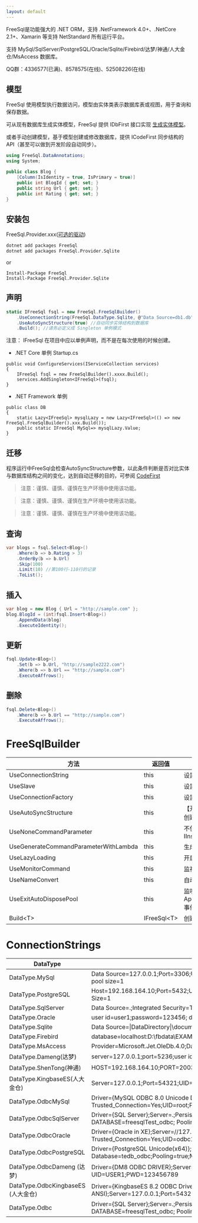 ```yaml
---
layout: default
---
```


FreeSql是功能强大的 .NET ORM，支持 .NetFramework 4.0+、.NetCore 2.1+、Xamarin 等支持 NetStandard 所有运行平台。

支持 MySql/SqlServer/PostgreSQL/Oracle/Sqlite/Firebird/达梦/神通/人大金仓/MsAccess 数据库。

QQ群：4336577(已满)、8578575(在线)、52508226(在线)

## 模型

FreeSql 使用模型执行数据访问，模型由实体类表示数据库表或视图，用于查询和保存数据。

可从现有数据库生成实体模型，FreeSql 提供 IDbFirst 接口实现 [生成实体模型](/db-first)。

或者手动创建模型，基于模型创建或修改数据库，提供 ICodeFirst 同步结构的 API（甚至可以做到开发阶段自动同步）。

```csharp
using FreeSql.DataAnnotations;
using System;

public class Blog {
    [Column(IsIdentity = true, IsPrimary = true)]
    public int BlogId { get; set; }
    public string Url { get; set; }
    public int Rating { get; set; }
}
```


## 安装包
FreeSql.Provider.xxx([可选的驱动](https://www.nuget.org/packages?q=FreeSql.Provider))
```bash
dotnet add packages FreeSql
dotnet add packages FreeSql.Provider.Sqlite
```
or
```
Install-Package FreeSql
Install-Package FreeSql.Provider.Sqlite
```
## 声明
```csharp
static IFreeSql fsql = new FreeSql.FreeSqlBuilder()
    .UseConnectionString(FreeSql.DataType.Sqlite, @"Data Source=db1.db")
    .UseAutoSyncStructure(true) //自动同步实体结构到数据库
    .Build(); //请务必定义成 Singleton 单例模式
```

注意： IFreeSql 在项目中应以单例声明，而不是在每次使用的时候创建。

- .NET Core 单例
Startup.cs
```
public void ConfigureServices(IServiceCollection services)
{
    IFreeSql fsql = new FreeSqlBuilder().xxxx.Build();
    services.AddSingleton<IFreeSql>(fsql);
}
```
- .NET Framework 单例
```
public class DB
{
    static Lazy<IFreeSql> mysqlLazy = new Lazy<IFreeSql>(() => new FreeSql.FreeSqlBuilder().xxx.Build());
    public static IFreeSql MySql=> mysqlLazy.Value;
}
```

## 迁移

程序运行中FreeSql会检查AutoSyncStructure参数，以此条件判断是否对比实体与数据库结构之间的变化，达到自动迁移的目的，可参阅 [CodeFirst](/code-first)

> 注意：谨慎、谨慎、谨慎在生产环境中使用该功能。

> 注意：谨慎、谨慎、谨慎在生产环境中使用该功能。

> 注意：谨慎、谨慎、谨慎在生产环境中使用该功能。

## 查询

```csharp
var blogs = fsql.Select<Blog>()
    .Where(b => b.Rating > 3)
    .OrderBy(b => b.Url)
    .Skip(100)
    .Limit(10) //第100行-110行的记录
    .ToList();
```

## 插入

```csharp
var blog = new Blog { Url = "http://sample.com" };
blog.BlogId = (int)fsql.Insert<Blog>()
    .AppendData(blog)
    .ExecuteIdentity();
```

## 更新

```csharp
fsql.Update<Blog>()
    .Set(b => b.Url, "http://sample2222.com")
    .Where(b => b.Url == "http://sample.com")
    .ExecuteAffrows();
```

## 删除

```csharp
fsql.Delete<Blog>()
    .Where(b => b.Url == "http://sample.com")
    .ExecuteAffrows();
```

# FreeSqlBuilder

| 方法 | 返回值 | 说明 |
| -- | -- | -- |
| UseConnectionString | this | 设置连接串 |
| UseSlave | this | 设置从数据库，支持多个 |
| UseConnectionFactory | this | 设置自定义数据库连接对象（放弃内置对象连接池技术） |
| UseAutoSyncStructure | this | 【开发环境必备】自动同步实体结构到数据库，程序运行中检查实体创建或修改表结构 |
| UseNoneCommandParameter | this | 不使用命令参数化执行，针对 Insert/Update，也可临时使用 IInsert/IUpdate.NoneParameter() |
| UseGenerateCommandParameterWithLambda | this | 生成命令参数化执行，针对 lambda 表达式解析 |
| UseLazyLoading | this | 开启延时加载功能 |
| UseMonitorCommand | this | 监视全局 SQL 执行前后 |
| UseNameConvert | this | 自动转换名称 Entity -\> Db |
| UseExitAutoDisposePool | this | 监听 AppDomain.CurrentDomain.ProcessExit/Console.CancelKeyPress 事件自动释放连接池 (默认true) |
| Build\<T\> | IFreeSql\<T\> | 创建一个 IFreeSql 对象，注意：单例设计，不要重复创建 |

# ConnectionStrings

| DataType | ConnectionString |
| --- | --- |
| DataType.MySql | Data Source=127.0.0.1;Port=3306;User ID=root;Password=root; Initial Catalog=cccddd;Charset=utf8; SslMode=none;Min pool size=1 |
| DataType.PostgreSQL | Host=192.168.164.10;Port=5432;Username=postgres;Password=123456; Database=tedb;Pooling=true;Minimum Pool Size=1 |
| DataType.SqlServer | Data Source=.;Integrated Security=True;Initial Catalog=freesqlTest;Pooling=true;Min Pool Size=1 |
| DataType.Oracle | user id=user1;password=123456; data source=//127.0.0.1:1521/XE;Pooling=true;Min Pool Size=1 |
| DataType.Sqlite | Data Source=\|DataDirectory\|\document.db; Attachs=xxxtb.db; Pooling=true;Min Pool Size=1 |
| DataType.Firebird | database=localhost:D:\fbdata\EXAMPLES.fdb;user=sysdba;password=123456 |
| DataType.MsAccess | Provider=Microsoft.Jet.OleDb.4.0;Data Source=d:/accdb/2003.mdb |
| DataType.Dameng(达梦) | server=127.0.0.1;port=5236;user id=2user;password=123456789;database=2user;poolsize=5 |
| DataType.ShenTong(神通) | HOST=192.168.164.10;PORT=2003;DATABASE=OSRDB;USERNAME=SYSDBA;PASSWORD=szoscar55;MAXPOOLSIZE=2 |
| DataType.KingbaseES(人大金仓) | Server=127.0.0.1;Port=54321;UID=USER2;PWD=123456789;database=TEST;MAXPOOLSIZE=2 |
| DataType.OdbcMySql | Driver={MySQL ODBC 8.0 Unicode Driver}; Server=127.0.0.1;Persist Security Info=False; Trusted_Connection=Yes;UID=root;PWD=root; DATABASE=cccddd_odbc;Charset=utf8; SslMode=none;Min Pool Size=1 |
| DataType.OdbcSqlServer | Driver={SQL Server};Server=.;Persist Security Info=False; Trusted_Connection=Yes;Integrated Security=True; DATABASE=freesqlTest_odbc; Pooling=true;Min Pool Size=1 |
| DataType.OdbcOracle | Driver={Oracle in XE};Server=//127.0.0.1:1521/XE; Persist Security Info=False; Trusted_Connection=Yes;UID=odbc1;PWD=123456; Min Pool Size=1 |
| DataType.OdbcPostgreSQL | Driver={PostgreSQL Unicode(x64)};Server=192.168.164.10; Port=5432;UID=postgres;PWD=123456; Database=tedb_odbc;Pooling=true;Min Pool Size=1 |
| DataType.OdbcDameng (达梦) | Driver={DM8 ODBC DRIVER};Server=127.0.0.1:5236; Persist Security Info=False; Trusted_Connection=Yes; UID=USER1;PWD=123456789 |
| DataType.OdbcKingbaseES (人大金仓) | Driver={KingbaseES 8.2 ODBC Driver ANSI};Server=127.0.0.1;Port=54321;UID=USER2;PWD=123456789;database=TEST |
| DataType.Odbc | Driver={SQL Server};Server=.;Persist Security Info=False; Trusted_Connection=Yes;Integrated Security=True; DATABASE=freesqlTest_odbc; Pooling=true;Min pool size=1 |
